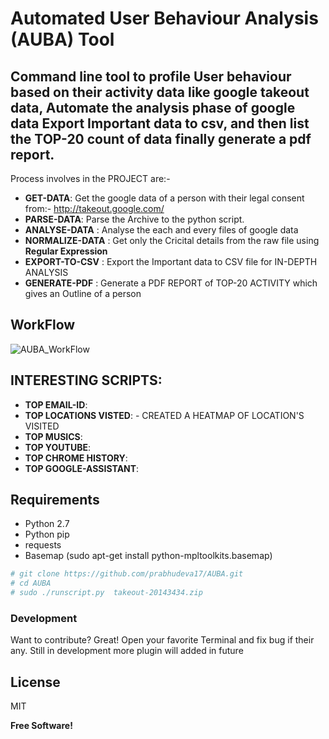 # Automated User Behaviour Analysis (AUBA) Tool
## Command line tool to profile User behaviour based on their activity data like google takeout data, Automate the analysis phase of google data **Export** Important data to csv, and then list the **TOP-20** count of data finally generate a pdf report.

Process involves in the PROJECT are:-
- **GET-DATA**: Get the google data of a person with their legal consent 
              from:- http://takeout.google.com/
- **PARSE-DATA**: Parse the Archive to the python script.
- **ANALYSE-DATA** : Analyse the each and every files of google data
- **NORMALIZE-DATA** : Get only the Cricital details from the raw file using **Regular Expression**
- **EXPORT-TO-CSV** : Export the Important data to CSV file for IN-DEPTH ANALYSIS
- **GENERATE-PDF** : Generate a PDF REPORT of TOP-20 ACTIVITY which gives an Outline of a person
## WorkFlow
![AUBA_WorkFlow](https://user-images.githubusercontent.com/30696072/54470584-4ea95280-47d0-11e9-92d0-f2f63cd2e53b.png)

## INTERESTING SCRIPTS:
- **TOP EMAIL-ID**:
- **TOP LOCATIONS VISTED**: - CREATED A HEATMAP OF LOCATION'S VISITED
- **TOP MUSICS**:
- **TOP YOUTUBE**:
- **TOP CHROME HISTORY**:
- **TOP GOOGLE-ASSISTANT**:
  
## Requirements
- Python 2.7
- Python pip
- requests
- Basemap (sudo apt-get install python-mpltoolkits.basemap)

```sh
# git clone https://github.com/prabhudeva17/AUBA.git
# cd AUBA
# sudo ./runscript.py  takeout-20143434.zip
```

### Development

Want to contribute? Great!
Open your favorite Terminal and fix bug if their any.
Still in development more plugin will added in future

License
----

MIT

**Free Software!**



